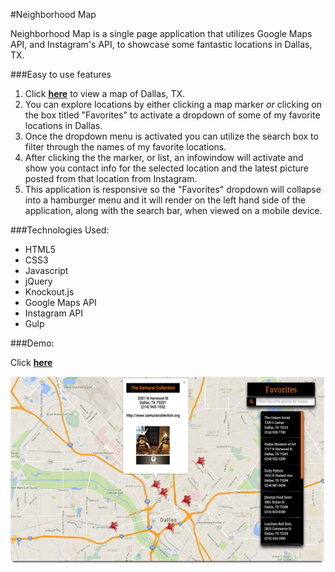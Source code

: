 #Neighborhood Map

Neighborhood Map is a single page application that utilizes Google Maps API, and Instagram's API, to showcase some fantastic locations in Dallas, TX.

###Easy to use features

1) Click [**here**](http://samurairanderson.github.io/Neighborhood-Map/) to view a map of Dallas, TX.<br>
2) You can explore locations by either clicking a map marker _or_ clicking on the box titled "Favorites" to activate a dropdown of some of my favorite locations in Dallas.<br>
4) Once the dropdown menu is activated you can utilize the search box to filter through the names of my favorite locations.<br>
3) After clicking the the marker, or list, an infowindow will activate and show you contact info for the selected location and the latest picture posted from that location from Instagram.<br>
5) This application is responsive so the "Favorites" dropdown will collapse into a hamburger menu and it will render on the left hand side of the application, along with the search bar, when viewed on a mobile device.

###Technologies Used:

* HTML5
* CSS3
* Javascript
* jQuery
* Knockout.js
* Google Maps API
* Instagram API
* Gulp

###Demo:

Click [**here**](http://samurairanderson.github.io/Neighborhood-Map/)

![Home image](images/P5.png)